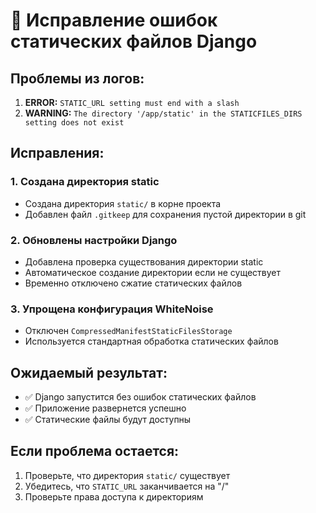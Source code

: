 # 🔧 Исправление ошибок статических файлов Django

## Проблемы из логов:
1. **ERROR:** `STATIC_URL setting must end with a slash`
2. **WARNING:** `The directory '/app/static' in the STATICFILES_DIRS setting does not exist`

## Исправления:

### 1. Создана директория static
- Создана директория `static/` в корне проекта
- Добавлен файл `.gitkeep` для сохранения пустой директории в git

### 2. Обновлены настройки Django
- Добавлена проверка существования директории static
- Автоматическое создание директории если не существует
- Временно отключено сжатие статических файлов

### 3. Упрощена конфигурация WhiteNoise
- Отключен `CompressedManifestStaticFilesStorage`
- Используется стандартная обработка статических файлов

## Ожидаемый результат:
- ✅ Django запустится без ошибок статических файлов
- ✅ Приложение развернется успешно
- ✅ Статические файлы будут доступны

## Если проблема остается:
1. Проверьте, что директория `static/` существует
2. Убедитесь, что `STATIC_URL` заканчивается на "/"
3. Проверьте права доступа к директориям
